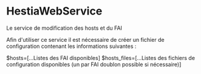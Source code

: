 # HestiaWebService
Le service de modification des hosts et du FAI

Afin d'utiliser ce service il est nécessaire de créer un fichier de configuration contenant les informations suivantes :

$hosts=[...Listes des FAI disponibles]
$hosts_files=[...Listes des fichiers de configuration disponibles (un par FAI doublon possible si nécessaire)]